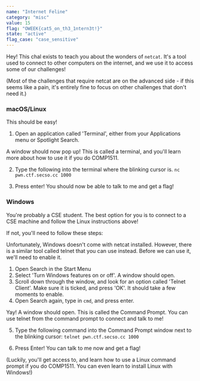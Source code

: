 ```yaml
---
name: "Internet Feline"
category: "misc"
value: 15
flag: "OWEEK{cat5_on_th3_1ntern3t!}"
state: "active"
flag_case: "case_sensitive"
---
```


Hey! This chal exists to teach you about the wonders of `netcat`. It's a tool used to connect to other computers on the internet, and we use it to access some of our challenges!

(Most of the challenges that require netcat are on the advanced side - if this seems like a pain, it's entirely fine to focus on other challenges that don't need it.)

### macOS/Linux

This should be easy!

1. Open an application called 'Terminal', either from your Applications menu or Spotlight Search.

A window should now pop up! This is called a terminal, and you'll learn more about how to use it if you do COMP1511.

2. Type the following into the terminal where the blinking cursor is.
    `nc pwn.ctf.secso.cc 1000`

3. Press enter! You should now be able to talk to me and get a flag!

### Windows

You're probably a CSE student. The best option for you is to connect to a CSE machine and follow the Linux instructions above!

If not, you'll need to follow these steps:

Unfortunately, Windows doesn't come with netcat installed. However, there is a similar tool called telnet that you can use instead. Before we can use it, we'll need to enable it.

1. Open Search in the Start Menu
2. Select 'Turn Windows features on or off'. A window should open.
3. Scroll down through the window, and look for an option called 'Telnet Client'. Make sure it is ticked, and press 'OK'. It should take a few moments to enable.
4. Open Search again, type in `cmd`, and press enter.

Yay! A window should open. This is called the Command Prompt. You can use telnet from the command prompt to connect and talk to me!

5. Type the following command into the Command Prompt window next to the blinking cursor:
    `telnet pwn.ctf.secso.cc 1000`

6. Press Enter! You can talk to me now and get a flag!

(Luckily, you'll get access to, and learn how to use a Linux command prompt if you do COMP1511. You can even learn to install Linux with Windows!)
